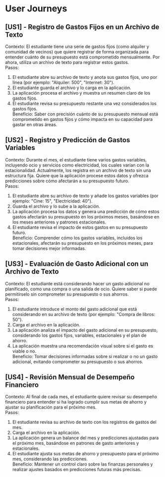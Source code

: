 # User Journeys

## [US1] - Registro de Gastos Fijos en un Archivo de Texto
Contexto: El estudiante tiene una serie de gastos fijos (como alquiler y comunidad de vecinos) que quiere registrar de forma organizada para entender cuánto de su presupuesto está comprometido mensualmente. Por ahora, utiliza un archivo de texto para registrar estos gastos.  
Pasos:  
1. El estudiante abre su archivo de texto y anota sus gastos fijos, uno por línea (por ejemplo: "Alquiler: 500", "Internet: 30").
2. El estudiante guarda el archivo y lo carga en la aplicación.
3. La aplicación procesa el archivo y muestra un resumen claro de los gastos fijos.
4. El estudiante revisa su presupuesto restante una vez considerados los gastos fijos.  
Beneficio: Saber con precisión cuánto de su presupuesto mensual está comprometido en gastos fijos y cómo impacta en su capacidad para gastar en otras áreas.    

## [US2] - Registro y Predicción de Gastos Variables
Contexto: Durante el mes, el estudiante tiene varios gastos variables, incluyendo ocio y servicios como electricidad, los cuales varían con la estacionalidad. Actualmente, los registra en un archivo de texto sin una estructura fija. Quiere que la aplicación procese estos datos y ofrezca predicciones sobre cómo afectarán a su presupuesto futuro.  
Pasos:  
1. El estudiante abre su archivo de texto y añade los gastos variables (por ejemplo: "Cine: 15", "Electricidad: 40").
2. Guarda el archivo y lo sube a la aplicación.
3. La aplicación procesa los datos y genera una predicción de cómo estos gastos afectarán su presupuesto en los próximos meses, basándose en los meses anteriores y patrones estacionales.
4. El estudiante revisa el impacto de estos gastos en su presupuesto futuro.  
Beneficio: Comprender cómo los gastos variables, incluidos los estacionales, afectarán su presupuesto en los próximos meses, para tomar decisiones mejor informadas.  

## [US3] - Evaluación de Gasto Adicional con un Archivo de Texto
Contexto: El estudiante está considerando hacer un gasto adicional no planificado, como una compra o una salida de ocio. Quiere saber si puede permitírselo sin comprometer su presupuesto o sus ahorros.  
Pasos:  
1. El estudiante introduce el monto del gasto adicional que está considerando en su archivo de texto (por ejemplo: "Compra de libros: 50").
2. Carga el archivo en la aplicación.
3. La aplicación analiza el impacto del gasto adicional en su presupuesto, considerando los gastos fijos, variables, estacionales y el plan de ahorro.
4. La aplicación muestra una recomendación visual sobre si el gasto es viable o no.  
Beneficio: Tomar decisiones informadas sobre si realizar o no un gasto adicional, evitando comprometer su presupuesto o sus ahorros.   

## [US4] - Revisión Mensual de Desempeño Financiero
Contexto: Al final de cada mes, el estudiante quiere revisar su desempeño financiero para entender si ha logrado cumplir sus metas de ahorro y ajustar su planificación para el próximo mes.  
Pasos:  
1. El estudiante revisa su archivo de texto con los registros de gastos del mes.
2. Carga el archivo en la aplicación.
3. La aplicación genera un balance del mes y predicciones ajustadas para el próximo mes, basándose en patrones de gasto anteriores y estacionales.
4. El estudiante ajusta sus metas de ahorro y presupuesto para el próximo mes, considerando las predicciones.  
Beneficio: Mantener un control claro sobre las finanzas personales y realizar ajustes basados en predicciones futuras más precisas.  